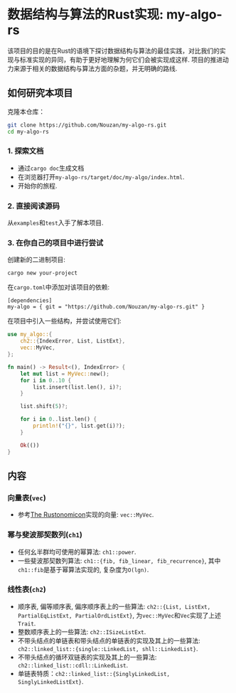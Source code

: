# 数据结构与算法的Rust实现: my-algo-rs
该项目的目的是在Rust的语境下探讨数据结构与算法的最佳实践，对比我们的实现与标准实现的异同，有助于更好地理解为何它们会被实现成这样.
项目的推进动力来源于相关的数据结构与算法方面的杂题，并无明确的路线.

## 如何研究本项目
克隆本仓库：
```bash
git clone https://github.com/Nouzan/my-algo-rs.git
cd my-algo-rs
```

### 1. 探索文档
- 通过`cargo doc`生成文档
- 在浏览器打开`my-algo-rs/target/doc/my-algo/index.html`.
- 开始你的旅程.

### 2. 直接阅读源码
从`examples`和`test`入手了解本项目.

### 3. 在你自己的项目中进行尝试
创建新的二进制项目:
```
cargo new your-project
```
在`cargo.toml`中添加对该项目的依赖:
```
[dependencies]
my-algo = { git = "https://github.com/Nouzan/my-algo-rs.git" }
```

在项目中引入一些结构，并尝试使用它们:
```rust
use my_algo::{
    ch2::{IndexError, List, ListExt},
    vec::MyVec,
};

fn main() -> Result<(), IndexError> {
    let mut list = MyVec::new();
    for i in 0..10 {
        list.insert(list.len(), i)?;
    }

    list.shift(5)?;

    for i in 0..list.len() {
        println!("{}", list.get(i)?);
    }

    Ok(())
}

```

## 内容

### 向量表(`vec`)
- 参考[The Rustonomicon](https://doc.rust-lang.org/stable/nomicon/)实现的向量: `vec::MyVec`.

### 幂与斐波那契数列(`ch1`)
- 任何幺半群均可使用的幂算法: `ch1::power`.
- 一些斐波那契数列算法: `ch1::{fib, fib_linear, fib_recurrence}`, 其中`ch1::fib`是基于幂算法实现的, 复杂度为`O(lgn)`.

### 线性表(`ch2`)
- 顺序表, 偏等顺序表, 偏序顺序表上的一些算法: `ch2::{List, ListExt, PartialEqListExt, PartialOrdListExt}`, 为`vec::MyVec`和`Vec`实现了上述`Trait`.
- 整数顺序表上的一些算法: `ch2::ISizeListExt`.
- 不带头结点的单链表和带头结点的单链表的实现及其上的一些算法: `ch2::linked_list::{single::LinkedList, shll::LinkedList}`.
- 不带头结点的循环双链表的实现及其上的一些算法: `ch2::linked_list::cdll::LinkedList`.
- 单链表特质：`ch2::linked_list::{SinglyLinkedList, SinglyLinkedListExt}`.